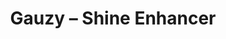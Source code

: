 ---
layout: product
title: "Gauzy – Shine Enhancer"
price: "850" 
desc: "Lak za pojačavanje sjaja metalnih delova"
img_path: "/assets/img/AK894.webp"
brand: "AK"
available: false
special_offer: false
new: false
soon: false
cat: "070000"
subcat: "070200"
subsubcat: "070205"
sifra: "AK894"
popular: false
spec: false
---
